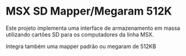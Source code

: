 # MSX SD Mapper/Megaram 512K #

Este projeto implementa uma interface de armazenamento em massa utilizando cartões SD para os computadores da linha MSX.

Integra também uma mapper padrão ou megaram de 512KB